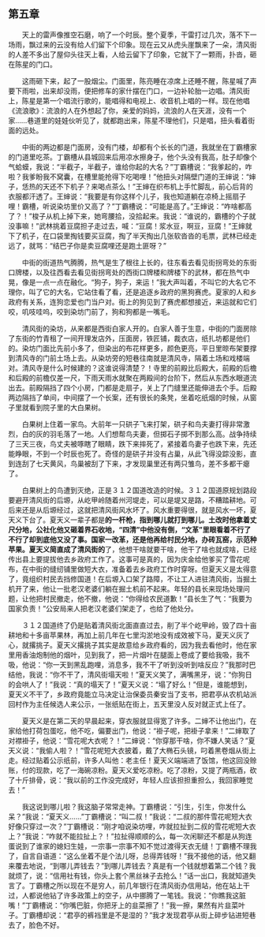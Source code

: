   

## 第五章

　　天上的雷声像推空石磨，响了一个时辰。整个夏季，干雷打过几次，落不下一场雨，飘过来的云没有给人们留下个印象。现在云又从虎头崖飘来了一朵，清风街的人差不多出了屋仰头往天上看，人给云留下了印象，它就下了一颗雨，扑沓，砸在陈星的门口。

　　这雨砸下来，起了一股烟尘。门面里，陈亮睡在凉席上还睡不醒，陈星喊了声要下雨啦，出来却没雨，便把修车的家什摆在门口，一边补轮胎一边唱。清风街上，陈星是第一个唱流行歌的，能唱得和电视上、收音机上唱的一样。现在他唱《流浪歌》：流浪的人在外想起了你，亲爱的妈妈，流浪的人在天涯，没有一个家……巷道里的娃娃伙听见了，就都跑出来，陈星不理他们，只是唱，扭头看着街面的远处。

　　中街的两边都是门面房，没有门楼，却都有个长长的门道，我就坐在丁霸槽家的门道里吃茶。丁霸槽从县城回来后用凉水擦身子，他个头没有我高，肚子却像个气蛤蟆，我说：“半截子，半截子，谁给你起的大名？”丁霸槽说：“我爹起的，咋啦？我爹盼我不窝囊，在槽里能抢得下吃喝哩！”他扭头对隔壁门道的王婶说：“婶子，恁热的天还不下机子？来喝点茶么！”王婶在织布机上手忙脚乱，前心后背的衣服都汗透了。王婶说：“我要是有你这样个儿子，我也知道躺在凉椅上摇扇子哩！霸槽，听说染坊里价又高了？”丁霸槽说：“可能是高了。”王婶说：“咋啥都高了？！”梭子从机上掉下来，她弯腰拾，没拾起来。我说：“谁说的，霸槽的个子就没事嘛！”武林挑着豆腐担子走过去，喊：“豆腐！浆水豆，啊豆，豆腐！”王婶就下了机子，在口袋里掏钱要买豆腐，掏了半天掏出几张软沓沓的毛票，武林已经走远了，就骂：“结巴子你是卖豆腐哩还是跑土匪呀？”

　　中街的街道热气腾腾，热气是生了根往上长的，往东看去看见街拐弯处的东街口牌楼，以及往西看去看见街拐弯处的西街口牌楼和牌楼下的武林，都在热气中晃，像是一点一点在融化。“狗子，狗子，来运！”我大声叫着，不叫它的大名它不理你，叫了它的大名，它站住看了看，还是追逐乡政府的黑狗赛虎。夏家的人和乡政府有关系，连狗恋爱也门当户对。街上的狗见到了赛虎都想接近，来运就和它们咬，叽吱哇呜，咬到染坊门前了，狗和狗都是一嘴毛。

　　清风街的染坊，从来都是西街白家人开的。白家人善于生意，中街的门面房除了东街的竹青租了一间开理发店外，压面房，铁匠铺，裁衣店，纸扎坊都是他们的。染坊门面比先前小多了，但染出的布花样更多，颜色更亮，平日里晾布架要撑到清风寺的门前土场上去。从染坊旁的短巷往南就是清风寺，隔着土场和戏楼端对。清风寺是什么时候建的？这谁说得清楚？！寺里的前殿比后殿大，前殿的后檐和后殿的前檐仅差一尺，下雨天雨水就聚在两殿间的台阶下，然后从东西水眼道流出去。前殿隔挡了四个小房，门都是走扇子，关上了门缝里还能伸进去个手。后殿两边隔挡了单间，中间摆了一个长案，还有很长的条凳，坐着吃纸烟的时候，从窗子里就看到院子里的大白果树。

　　白果树上住着一家鸟。大前年一只硔子飞来打架，硔子和鸟夫妻打得非常激烈，白的灰的羽毛落了一地。人们想帮鸟夫妻，但掷石子掷不到那么高。战争持续了三天三夜，鸟丈夫被啄瞎了眼睛，跌下来摔死了，紧接着鸟妻子也跌下来，先还能睁眼，不到一个时辰也死了。奇怪的是硔子并没有占巢，从此飞得没踪没影，直到连刮了七天黄风，鸟巢被刮了下来，才发现巢里还有两只雏鸟，差不多都干瘪了。

　　白果树上的鸟遭到灭绝，正是３１２国道改造的时候。３１２国道原规划路段要避开清风街的后塬，从屹甲岭随着州河堤走，可以是堤又是路，不糟踏耕地。可后来还是从后塬经过，这就把清风街风水坏了。风水重要得很，就是风水一坏，夏天义下台了。夏天义一辈子都是**的一杆枪，指到哪儿就打到哪儿。土改时他拿着丈尺分地，公社化他又砸着界石收地，“四清”中他没有倒，“文革”里眼看着不行了不行了却到底他又没了事。国家一改革，还是他再给村民分地，办砖瓦窑，示范种苹果。夏天义简直成了清风街的**了，他想干啥就要干啥，他干了啥也就成啥，已经传出县上要提拔他去乡政府工作了。这事可是真的，因为庆金给他爹买了雪花呢布，在中街的缝纫铺里做短大衣，准备着去乡政府工作时穿呀。但夏天义是太得意了，竟组织村民去挡修国道！在后塬入口架了路障，不让工人进驻清风街，当掘土机开了来，他让一批老汉老婆们躺在掘土机前不起来。年轻的县长来现场处理问题，让他把村民撤走，他不撤，他说：“你得给农民道歉！”县长生了气：“我要为国家负责！”公安局来人把老汉老婆们架走了，也给了他处分。

　　３１２国道终了仍是贴着清风街北面直直过去，削了半个屹甲岭，毁了四十亩耕地和十多亩苹果林，再加上前几年在七里沟淤地没有成效被下马，夏天义灰了心，就撂挑子。夏天义撂挑子其实是故意给乡政府看的，因为我去看他时，他在家里用香油炮制他的烟叶，见到我了，把一片烟叶在腿面上卷成了要给我吸，我不吸，他说：“你一天到黑乱跑哩，消息多，我不干了听到没听到啥反应？”我那时巴结他，我说：“你不干了，清风街塌天啦！”夏天义笑了，满嘴黑牙，说：“你狗日的会哄人了！”我说：“真的塌天了！”夏天义说：“塌了好么！”但是，谁能想到，夏天义不干了，乡政府竟能立马决定让治保委员秦安当了支书，把君亭从农机站派回村作为主任候选人来公示，一张纸贴在街上，五天里没人反对就正式上任了。

　　夏天义是在第二天的早晨起来，穿衣服就显得宽了许多。二婶不让他出门，在家给他打荷包蛋吃，他不吃，偏要出门，他说：“褂子呢，把褂子拿来！”二婶取了对襟褂子，他说：“雪花呢大衣呢？！”二婶说：“你穿那干啥，你不嫌人笑话？”夏天义说：“我偷人啦？！”雪花呢短大衣披着，戴了大椭石头镜，叼着黑卷烟从街上走。经过贴着公示纸前，许多人叫他：老主任！夏天义端端进了饭馆，他这回没赊账，付的现款，吃了一海碗凉粉。夏天义爱吃凉粉。吃了凉粉，又提了两瓶酒，砍了十斤排骨，说：“我以前的工作没完成好，年轻人应该担担重担么，我回家睡觉去！”

　　我这说到哪儿啦？我这脑子常常走神。丁霸槽说：“引生，引生，你发什么呆？”我说：“夏天义……”丁霸槽说：“叫二叔！”我说：“二叔的那件雪花呢短大衣好像只穿过一次？”丁霸槽说：“刚才咱说染坊哩，咋就拉扯到二叔的雪花呢短大衣上？”我说：“咋就不能拉扯上？！”拉扯得顺顺的么，每一次闲聊还不都是从狗连蛋说到了谁家的媳妇生娃，一宗事一宗事不知不觉过渡得天衣无缝！丁霸槽不理我了，自言自语道：“这么坐着不是个法儿呀，总得弄钱呀！”我不接他的话，他又翻来覆去地说，“到哪儿弄钱去？”到哪儿弄钱去？真是有一个钱就想着第二个钱？我就烦了，说：“信用社有钱，你头上套个黑丝袜子去抢么！”话一出口，我就知道失言了。丁霸槽之所以现在不是穷人，前几年银行在清风街办信用站，他在站上干过，人都说他钻了许多政策上的空子，从中挪腾了一笔钱。我说：“你瞧我这脏嘴！”丁霸槽说：“你嘴巴脏，你把牙上的韭菜擦了！”我一擦，果然有片韭菜叶子。丁霸槽却说：“君亭的裤裆里是不是湿的？”我才发现君亭从街上碎步钻进短巷去了，脸色不好。